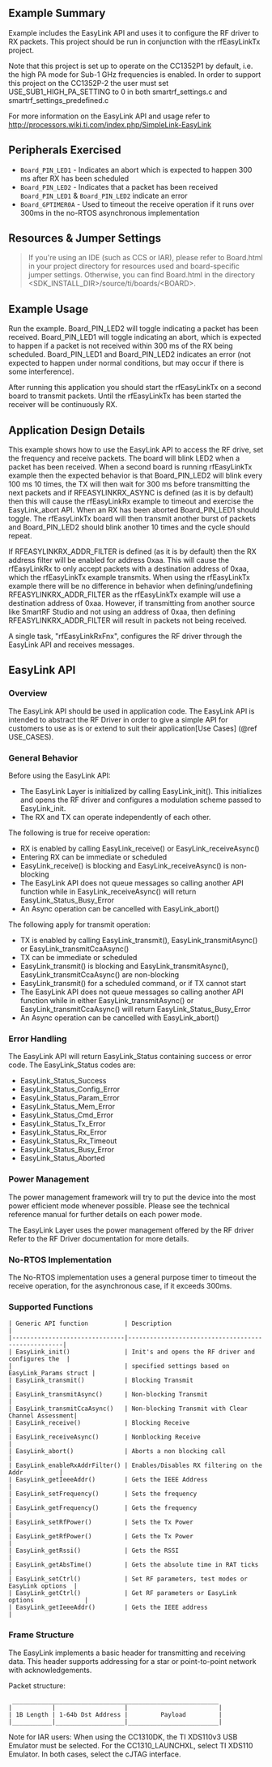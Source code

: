 Example Summary
---------------
Example includes the EasyLink API and uses it to configure the RF driver to RX
packets. This project should be run in conjunction with the rfEasyLinkTx
project.

Note that this project is set up to operate on the CC1352P1 by default, i.e. 
the high PA mode for Sub-1 GHz frequencies is enabled. In order to support this
project on the CC1352P-2 the user must set USE_SUB1_HIGH_PA_SETTING to 0 in 
both smartrf_settings.c and smartrf_settings_predefined.c

For more information on the EasyLink API and usage refer to
http://processors.wiki.ti.com/index.php/SimpleLink-EasyLink

Peripherals Exercised
---------------------
* `Board_PIN_LED1` - Indicates an abort which is expected to happen 300 ms after RX has been scheduled
* `Board_PIN_LED2` - Indicates that a packet has been received
`Board_PIN_LED1` & `Board_PIN_LED2` indicate an error
* `Board_GPTIMER0A` - Used to timeout the receive operation if it runs over 
300ms in the no-RTOS asynchronous implementation


Resources & Jumper Settings
---------------------------
> If you're using an IDE (such as CCS or IAR), please refer to Board.html in your project
directory for resources used and board-specific jumper settings. Otherwise, you can find
Board.html in the directory &lt;SDK_INSTALL_DIR&gt;/source/ti/boards/&lt;BOARD&gt;.

Example Usage
-------------
Run the example. Board_PIN_LED2 will toggle indicating a packet has been received.
Board_PIN_LED1 will toggle indicating an abort, which is expected to happen if a
packet is not received within 300 ms of the RX being scheduled. Board_PIN_LED1 and
Board_PIN_LED2 indicates an error (not expected to happen under normal conditions,
but may occur if there is some interference).

After running this application you should start the rfEasyLinkTx on a second
board to transmit packets. Until the rfEasyLinkTx has been started the
receiver will be continuously RX.

Application Design Details
--------------------------
This example shows how to use the EasyLink API to access the RF drive, set the
frequency and receive packets. The board will blink LED2 when a packet has been
received. When a second board is running rfEasyLinkTx example then the expected
behavior is that Board_PIN_LED2 will blink every 100 ms 10 times, the TX will then
wait for 300 ms before transmitting the next packets and if RFEASYLINKRX_ASYNC
is defined (as it is by default) then this will cause the rfEasyLinkRx example
to timeout and exercise the EasyLink_abort API. When an RX has been aborted
Board_PIN_LED1 should toggle. The rfEasyLinkTx board will then transmit another
burst of packets and Board_PIN_LED2 should blink another 10 times and the cycle
should repeat.

If RFEASYLINKRX_ADDR_FILTER is defined (as it is by default) then the RX
address filter will be enabled for address 0xaa. This will cause the
rfEasyLinkRx to only accept packets with a destination address of 0xaa, which
the rfEasyLinkTx example transmits. When using the rfEasyLinkTx example there
will be no difference in behavior when defining/undefining
RFEASYLINKRX_ADDR_FILTER as the rfEasyLinkTx example will use a destination
address of 0xaa. However, if transmitting from another source like SmartRF
Studio and not using an address of 0xaa, then defining RFEASYLINKRX_ADDR_FILTER
will result in packets not being received.

A single task, "rfEasyLinkRxFnx", configures the RF driver through the EasyLink
API and receives messages.

EasyLink API
-------------------------
### Overview
The EasyLink API should be used in application code. The EasyLink API is
intended to abstract the RF Driver in order to give a simple API for
customers to use as is or extend to suit their application[Use Cases]
(@ref USE_CASES).

### General Behavior
Before using the EasyLink API:

  - The EasyLink Layer is initialized by calling EasyLink_init(). This
    initializes and opens the RF driver and configures a modulation scheme
    passed to EasyLink_init.
  - The RX and TX can operate independently of each other.

The following is true for receive operation:

  - RX is enabled by calling EasyLink_receive() or EasyLink_receiveAsync()
  - Entering RX can be immediate or scheduled
  - EasyLink_receive() is blocking and EasyLink_receiveAsync() is non-blocking
  - The EasyLink API does not queue messages so calling another API function
    while in EasyLink_receiveAsync() will return EasyLink_Status_Busy_Error
  - An Async operation can be cancelled with EasyLink_abort()

The following apply for transmit operation:

  - TX is enabled by calling EasyLink_transmit(), EasyLink_transmitAsync()
    or EasyLink_transmitCcaAsync()
  - TX can be immediate or scheduled
  - EasyLink_transmit() is blocking and EasyLink_transmitAsync(), 
    EasyLink_transmitCcaAsync() are non-blocking
  - EasyLink_transmit() for a scheduled command, or if TX cannot start
  - The EasyLink API does not queue messages so calling another API function
    while in either EasyLink_transmitAsync() or EasyLink_transmitCcaAsync() 
    will return EasyLink_Status_Busy_Error
  - An Async operation can be cancelled with EasyLink_abort()

### Error Handling
The EasyLink API will return EasyLink_Status containing success or error
  code. The EasyLink_Status codes are:

   - EasyLink_Status_Success
   - EasyLink_Status_Config_Error
   - EasyLink_Status_Param_Error
   - EasyLink_Status_Mem_Error
   - EasyLink_Status_Cmd_Error
   - EasyLink_Status_Tx_Error
   - EasyLink_Status_Rx_Error
   - EasyLink_Status_Rx_Timeout
   - EasyLink_Status_Busy_Error
   - EasyLink_Status_Aborted

### Power Management
The power management framework will try to put the device into the most
power efficient mode whenever possible. Please see the technical reference
manual for further details on each power mode.

The EasyLink Layer uses the power management offered by the RF driver Refer to the RF
Driver documentation for more details.

### No-RTOS Implementation
The No-RTOS implementation uses a general purpose timer to timeout the receive
operation, for the asynchronous case, if it exceeds 300ms. 

### Supported Functions
    | Generic API function          | Description                                        |
    |-------------------------------|----------------------------------------------------|
    | EasyLink_init()               | Init's and opens the RF driver and configures the  |
    |                               | specified settings based on EasyLink_Params struct |
    | EasyLink_transmit()           | Blocking Transmit                                  |
    | EasyLink_transmitAsync()      | Non-blocking Transmit                              |
    | EasyLink_transmitCcaAsync()   | Non-blocking Transmit with Clear Channel Assessment|
    | EasyLink_receive()            | Blocking Receive                                   |
    | EasyLink_receiveAsync()       | Nonblocking Receive                                |
    | EasyLink_abort()              | Aborts a non blocking call                         |
    | EasyLink_enableRxAddrFilter() | Enables/Disables RX filtering on the Addr          |
    | EasyLink_getIeeeAddr()        | Gets the IEEE Address                              |
    | EasyLink_setFrequency()       | Sets the frequency                                 |
    | EasyLink_getFrequency()       | Gets the frequency                                 |
    | EasyLink_setRfPower()         | Sets the Tx Power                                  |
    | EasyLink_getRfPower()         | Gets the Tx Power                                  |
    | EasyLink_getRssi()            | Gets the RSSI                                      |
    | EasyLink_getAbsTime()         | Gets the absolute time in RAT ticks                |
    | EasyLink_setCtrl()            | Set RF parameters, test modes or EasyLink options  |
    | EasyLink_getCtrl()            | Get RF parameters or EasyLink options              |
    | EasyLink_getIeeeAddr()        | Gets the IEEE address                              |

### Frame Structure
The EasyLink implements a basic header for transmitting and receiving data. This header supports
addressing for a star or point-to-point network with acknowledgements.

Packet structure:

     _________________________________________________________
    |           |                   |                         |
    | 1B Length | 1-64b Dst Address |         Payload         |
    |___________|___________________|_________________________|


Note for IAR users: When using the CC1310DK, the TI XDS110v3 USB Emulator must
be selected. For the CC1310_LAUNCHXL, select TI XDS110 Emulator. In both cases,
select the cJTAG interface.
